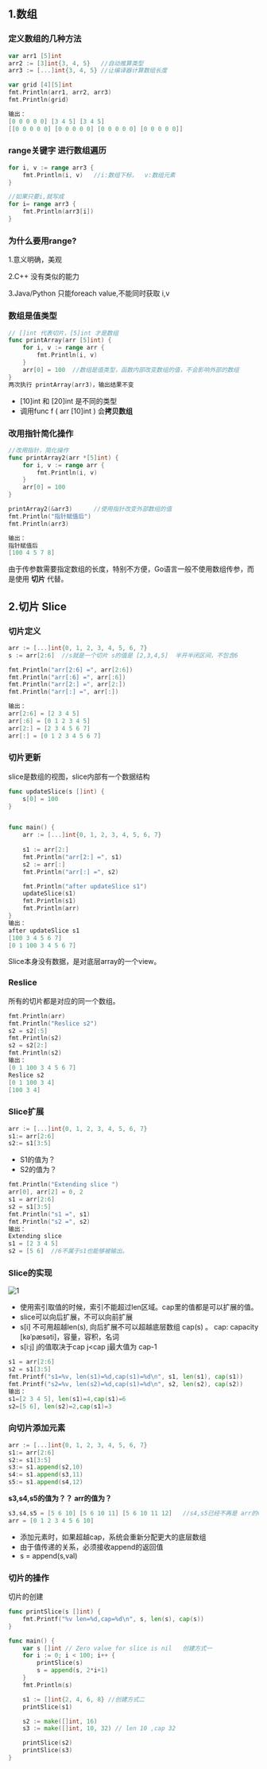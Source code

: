 ## 1.数组

### 定义数组的几种方法

```go
var arr1 [5]int
arr2 := [3]int{3, 4, 5}   //自动推算类型
arr3 := [...]int{3, 4, 5} //让编译器计算数组长度

var grid [4][5]int
fmt.Println(arr1, arr2, arr3)
fmt.Println(grid)

输出：
[0 0 0 0 0] [3 4 5] [3 4 5]
[[0 0 0 0 0] [0 0 0 0 0] [0 0 0 0 0] [0 0 0 0 0]]
```

### range关键字 进行数组遍历

```go
for i, v := range arr3 {
    fmt.Println(i, v)   //i:数组下标，  v:数组元素
}

//如果只要i,就写成
for i= range arr3 {
    fmt.Println(arr3[i])  
}
```

### 为什么要用range?

1.意义明确，美观

2.C++ 没有类似的能力

3.Java/Python 只能foreach value,不能同时获取 i,v



### 数组是值类型

```go
// []int 代表切片，[5]int 才是数组
func printArray(arr [5]int) {
	for i, v := range arr {
		fmt.Println(i, v)
	}
	arr[0] = 100  //数组是值类型，函数内部改变数组的值，不会影响外部的数组
}
两次执行 printArray(arr3)，输出结果不变
```

- [10]int 和 [20]int 是不同的类型
- 调用func f ( arr [10]int ) 会**拷贝数组**

### 改用指针简化操作

```go
//改用指针，简化操作
func printArray2(arr *[5]int) {
	for i, v := range arr {
		fmt.Println(i, v)
	}
	arr[0] = 100
}

printArray2(&arr3)		//使用指针改变外部数组的值
fmt.Println("指针赋值后")
fmt.Println(arr3)

输出：
指针赋值后
[100 4 5 7 8]
```

由于传参数需要指定数组的长度，特别不方便，Go语言一般不使用数组传参，而是使用 **切片** 代替。

## 2.切片 Slice

### 切片定义

```go
arr := [...]int{0, 1, 2, 3, 4, 5, 6, 7}
s := arr[2:6]  //s就是一个切片 s的值是 [2,3,4,5]  半开半闭区间，不包含6

fmt.Println("arr[2:6] =", arr[2:6])
fmt.Println("arr[:6] =", arr[:6])
fmt.Println("arr[2:] =", arr[2:])
fmt.Println("arr[:] =", arr[:])

输出：
arr[2:6] = [2 3 4 5]
arr[:6] = [0 1 2 3 4 5]
arr[2:] = [2 3 4 5 6 7]
arr[:] = [0 1 2 3 4 5 6 7]
```

### 切片更新

slice是数组的视图，slice内部有一个数据结构

```go
func updateSlice(s []int) {
	s[0] = 100
}


func main() {
	arr := [...]int{0, 1, 2, 3, 4, 5, 6, 7}
	
	s1 := arr[2:]
	fmt.Println("arr[2:] =", s1)
	s2 := arr[:]
	fmt.Println("arr[:] =", s2)

	fmt.Println("after updateSlice s1")
	updateSlice(s1)
	fmt.Println(s1)
	fmt.Println(arr)
}
输出：
after updateSlice s1
[100 3 4 5 6 7]
[0 1 100 3 4 5 6 7]
```

Slice本身没有数据，是对底层array的一个view。

### Reslice

所有的切片都是对应的同一个数组。

```go
fmt.Println(arr)
fmt.Println("Reslice s2")
s2 = s2[:5]
fmt.Println(s2)
s2 = s2[2:]
fmt.Println(s2)
输出：
[0 1 100 3 4 5 6 7]
Reslice s2
[0 1 100 3 4]
[100 3 4]		
```

### Slice扩展

```go
arr := [...]int{0, 1, 2, 3, 4, 5, 6, 7}
s1:= arr[2:6]
s2:= s1[3:5]
```

- S1的值为？
- S2的值为？

```go
fmt.Println("Extending slice ")
arr[0], arr[2] = 0, 2
s1 = arr[2:6]
s2 = s1[3:5]
fmt.Println("s1 =", s1)
fmt.Println("s2 =", s2)
输出：
Extending slice 
s1 = [2 3 4 5]
s2 = [5 6]  //6不属于s1也能够被输出。
```

### Slice的实现

![1](img/1.png)

- 使用索引取值的时候，索引不能超过len区域。cap里的值都是可以扩展的值。
- slice可以向后扩展，不可以向前扩展
- s[i] 不可用超越len(s), 向后扩展不可以超越底层数组 cap(s) 。 cap: capacity   [kəˈpæsəti]，容量，容积，名词
- s[i:j]  j的值取决于cap  j<cap    j最大值为 cap-1

```go
s1 = arr[2:6]
s2 = s1[3:5]
fmt.Printf("s1=%v, len(s1)=%d,cap(s1)=%d\n", s1, len(s1), cap(s1))
fmt.Printf("s2=%v, len(s2)=%d,cap(s1)=%d\n", s2, len(s2), cap(s2))
输出：
s1=[2 3 4 5], len(s1)=4,cap(s1)=6
s2=[5 6], len(s2)=2,cap(s1)=3
```

### 向切片添加元素

```go
arr := [...]int{0, 1, 2, 3, 4, 5, 6, 7}
s1:= arr[2:6]
s2:= s1[3:5]
s3:= s1.append(s2,10)
s4:= s1.append(s3,11)
s5:= s1.append(s4,12)
```

**s3,s4,s5的值为？？	arr的值为？**

```go
s3,s4,s5 = [5 6 10] [5 6 10 11] [5 6 10 11 12]   //s4,s5已经不再是 arr的view
arr = [0 1 2 3 4 5 6 10]
```

- 添加元素时，如果超越cap，系统会重新分配更大的底层数组
- 由于值传递的关系，必须接收append的返回值
- s = append(s,val)

### 切片的操作

切片的创建

```go
func printSlice(s []int) {
	fmt.Printf("%v len=%d,cap=%d\n", s, len(s), cap(s))
}

func main() {
	var s []int // Zero value for slice is nil   创建方式一
	for i := 0; i < 100; i++ {
		printSlice(s)
		s = append(s, 2*i+1)
	}
	fmt.Println(s)

	s1 := []int{2, 4, 6, 8} //创建方式二
	printSlice(s1)

	s2 := make([]int, 16)
	s3 := make([]int, 10, 32) // len 10 ,cap 32

	printSlice(s2)
	printSlice(s3)
}
```

